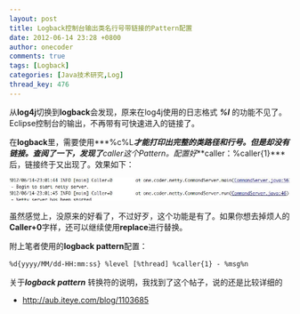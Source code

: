```yaml
---
layout: post
title: Logback控制台输出类名行号带链接的Pattern配置
date: 2012-06-14 23:28 +0800
author: onecoder
comments: true
tags: [Logback]
categories: [Java技术研究,Log]
thread_key: 476
---
```

从**log4j**切换到**logback**会发现，原来在log4j使用的日志格式 ***%l*** 的功能不见了。Eclipse控制台的输出，不再带有可快速进入的链接了。

在**logback**里，需要使用***%c%L***才能打印出完整的类路径和行号。但是却没有链接。查阅了一下，发现了**caller**这个Pattern。配置好***caller：%caller{1}***后，链接终于又出现了。效果如下：

![](/images/post/logback-console-link/console.jpg)

虽然感觉上，没原来的好看了，不过好歹，这个功能是有了。如果你想去掉烦人的**Caller+0**字样，还可以继续使用**replace**进行替换。

附上笔者使用的**logback pattern**配置：

```xml
%d{yyyy/MM/dd-HH:mm:ss} %level [%thread] %caller{1} - %msg%n
```

关于***logback pattern*** 转换符的说明，我找到了这个帖子，说的还是比较详细的

- <a href="http://aub.iteye.com/blog/1103685" target="_blank">http://aub.iteye.com/blog/1103685</a>